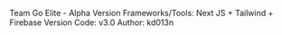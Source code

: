 Team Go Elite - Alpha Version
Frameworks/Tools: Next JS + Tailwind + Firebase
Version Code: v3.0
Author: kd013n
